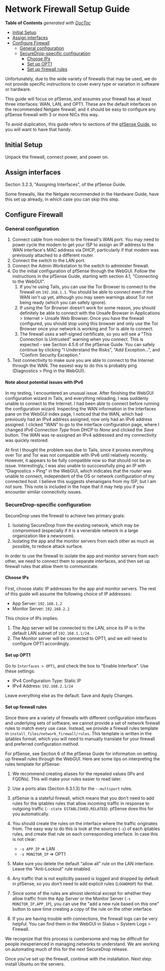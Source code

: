 Network Firewall Setup Guide
============================

<!-- START doctoc generated TOC please keep comment here to allow auto update -->
<!-- DON'T EDIT THIS SECTION, INSTEAD RE-RUN doctoc TO UPDATE -->
**Table of Contents**  *generated with [DocToc](http://doctoc.herokuapp.com/)*

- [Initial Setup](#initial-setup)
- [Assign interfaces](#assign-interfaces)
- [Configure Firewall](#configure-firewall)
  - [General configuration](#general-configuration)
  - [SecureDrop-specific configuration](#securedrop-specific-configuration)
    - [Choose IPs](#choose-ips)
    - [Set up OPT1](#set-up-opt1)
    - [Set up firewall rules](#set-up-firewall-rules)

<!-- END doctoc generated TOC please keep comment here to allow auto update -->

Unfortunately, due to the wide variety of firewalls that may be used, we
do not provide specific instructions to cover every type or variation in
software or hardware.

This guide will focus on pfSense, and assumes your firewall has at
least three interfaces: WAN, LAN, and OPT1. These are the default
interfaces on the recommended Netgate firewall, and it should be easy
to configure any pfSense firewall with 3 or more NICs this way.

To avoid duplication, this guide refers to sections of the
[pfSense Guide](http://data.sfb.bg.ac.rs/sftp/bojan.radic/Knjige/Guide_pfsense.pdf),
so you will want to have that handy.

Initial Setup
-------------

Unpack the firewall, connect power, and power on.

Assign interfaces
-----------------

Section 3.2.3, "Assigning Interfaces", of the pfSense Guide.

Some firewalls, like the Netgate recommended in the Hardware Guide,
have this set up already, in which case you can skip this step.

Configure Firewall
------------------

### General configuration

1.  Connect cable from modem to the firewall's WAN port. You may need
    to power cycle the modem to get your ISP to assign an IP address
    to the WAN interface's MAC address via DHCP, particularly if that
    modem was previously attached to a different router.
2.  Connect the switch to the LAN port.
3.  Connect the Admin Workstation to the switch to administer firewall.
4.  Do the initial configuration of pfSense through the WebGUI. Follow
    the instructions in the pfSense Guide, starting with section 4.1,
    "Connecting to the WebGUI".
	1. If you're using Tails, you can use the Tor Browser to connect
       to the firewall on `192.168.1.1`. You should be able to connect
       even if the WAN isn't up yet, although you may seem warnings
       about Tor not being ready (which you can safely ignore).
	2. If using the Tor Browser doesn't work for some reason, you
       should definitely be able to connect with the Unsafe Browser in
       Applications > Internet > Unsafe Web Browser. Once you have the
       firewall configured, you should stop using this browser and
       only use the Tor Browser once your network is working and Tor
       is able to connect.
	3. The firewall uses a self-signed certificate, so you will see a
       "This Connection Is Untrusted" warning when you connect. This
       is expected - see Section 4.5.6 of the pfSense Guide. You can
       safely continue by clicking "I Understand the Risks", "Add
       Exception...", and "Confirm Security Exception."
5.  Test connectivity to make sure you are able to connect to the
    Internet through the WAN. The easiest way to do this is probably
    ping (Diagnostics > Ping in the WebGUI).

#### Note about potential issues with IPv6

In my testing, I encountered an unusual issue. After finishing the WebGUI configuration wizard in Tails, and everything reloading, I was suddenly unable to connect to the Internet. I had been able to connect before running the configuration wizard. Inspecting the WAN information in the Interfaces pane on the WebGUI index page, I noticed that the WAN, which had previously had an IPv4 address assigned, now only had an IPv6 address assigned. I clicked "WAN" to go to the interface configuration page, where I changed *IPv6 Connection Type* from *DHCP* to *None* and clicked the *Save* button. The WAN was re-assigned an IPv4 addressed and my connectivity was quickly restored.

At first I thought the problem was due to Tails, since it proxies everything over Tor and Tor was not compatible with IPv6 until relatively recently. However, it appears to be fully compatible now so that should not be an issue. Interestingly, I was also unable to succcessfully ping an IP with "Diagnostics > Ping" in the WebGUI, which indicates that the *router* was unable to connect, independent of the OS or network configuration of my connected host. I believe this suggests shenanigans from my ISP, but I am not sure. This note is included in the hope that it may help you if you encounter similar connectivity issues.

### SecureDrop-specific configuration

SecureDrop uses the firewall to achieve two primary goals:

1.  Isolating SecureDrop from the existing network, which may be
    compromised (especially if it is a venerable network in a large
    organization like a newsroom).
2.  Isolating the app and the monitor servers from each other as much as
    possible, to reduce attack surface.

In order to use the firewall to isolate the app and monitor servers from
each other, we need to connect them to separate interfaces, and then set
up firewall rules that allow them to communicate.

#### Choose IPs

First, choose static IP addresses for the app and monitor servers. The
rest of this guide will assume the following choice of IP addresses:

* App Server: `192.168.1.2`
* Monitor Server: `192.168.2.2`

This choice of IPs implies:

1.  The App server will be connected to the LAN, since its IP is in
    the default LAN subnet of `192.168.1.1/24`.
2.  The Monitor server will be connected to OPT1, and we will need to
    configure OPT1 accordingly.

#### Set up OPT1

Go to `Interfaces > OPT1`, and check the box to "Enable Interface". Use
these settings:

-   IPv4 Configuration Type: Static IP
-   IPv4 Address: `192.168.2.1/24`

Leave everything else as the default. Save and Apply Changes.

#### Set up firewall rules

Since there are a variety of firewalls with different configuration
interfaces and underlying sets of software, we cannot provide a set of
network firewall rules to match every use case. Instead, we provide a
firewall rules template in `install_files/network_firewall/rules`.
This template is written in the iptables format, which you will need
to manually translate for your firewall and preferred configuration
method.

For pfSense, see Section 6 of the pfSense Guide for information on
setting up firewall rules through the WebGUI. Here are some tips on
interpreting the rules template for pfSense:

1. We recommend creating aliases for the repeated values (IPs and
   FQDNs). This will make your rules easier to read later.
2. Use a ports alias (Section 6.3.1.3) for the `--multiport` rules.
3. pfSense is a stateful firewall, which means that you don't need to
   add rules for the iptables rules that allow incoming traffic in
   response to outgoing traffic (`--state ESTABLISHED,RELATED`).
   pfSense does this for you automatically.
4. You should create the rules on the interface where the traffic
   originates from. The easy way to do this is look at the sources
   (`-s`) of each iptables rules, and create that rule on each
   corresponding interface. In case this is not clear:

	* `-s APP_IP` => LAN
	* `-s MONITOR_IP` => OPT1

5. Make sure you delete the default "allow all" rule on the LAN
   interface. Leave the "Anti-Lockout" rule enabled.
6. Any traffic that is not explicitly passed is logged and dropped by
   default in pfSense, so you don't need to add explicit rules
   (`LOGNDROP`) for that.
7. Since some of the rules are almost identical except for whether
   they allow traffic from the App Server or the Monitor Server (`-s
   MONITOR_IP,APP_IP`), you can use the "add a new rule based on this
   one" button to save time creating a copy of the rule on the other
   interface.
8. If you are having trouble with connections, the firewall logs can
   be very helpful. You can find them in the WebGUI in Status > System
   Logs > Firewall.

We recognize that this process is cumbersome and may be difficult for
people inexperienced in managing networks to understand. We are
working on automating much of this for the next SecureDrop release.

Once you've set up the firewall, continue with the installation. Next
step: install Ubuntu on the servers.
